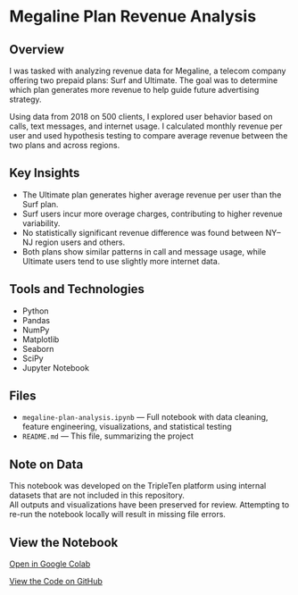 # Megaline Plan Revenue Analysis

## Overview

I was tasked with analyzing revenue data for Megaline, a telecom company offering two prepaid plans: Surf and Ultimate. The goal was to determine which plan generates more revenue to help guide future advertising strategy.

Using data from 2018 on 500 clients, I explored user behavior based on calls, text messages, and internet usage. I calculated monthly revenue per user and used hypothesis testing to compare average revenue between the two plans and across regions.

## Key Insights

- The Ultimate plan generates higher average revenue per user than the Surf plan.
- Surf users incur more overage charges, contributing to higher revenue variability.
- No statistically significant revenue difference was found between NY–NJ region users and others.
- Both plans show similar patterns in call and message usage, while Ultimate users tend to use slightly more internet data.

## Tools and Technologies

- Python  
- Pandas  
- NumPy  
- Matplotlib  
- Seaborn  
- SciPy  
- Jupyter Notebook

## Files

- `megaline-plan-analysis.ipynb` — Full notebook with data cleaning, feature engineering, visualizations, and statistical testing  
- `README.md` — This file, summarizing the project

## Note on Data

This notebook was developed on the TripleTen platform using internal datasets that are not included in this repository.  
All outputs and visualizations have been preserved for review. Attempting to re-run the notebook locally will result in missing file errors.

## View the Notebook

[Open in Google Colab](https://colab.research.google.com/github/joecre/megaline-plan-analysis/blob/main/megaline_plan_analysis.ipynb)

[View the Code on GitHub](https://github.com/joecre/megaline-plan-analysis)


